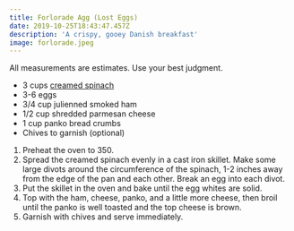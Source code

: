 ```yaml
---
title: Forlorade Agg (Lost Eggs)
date: 2019-10-25T18:43:47.457Z
description: 'A crispy, gooey Danish breakfast'
image: forlorade.jpeg
---
```


All measurements are estimates. Use your best judgment.

* 3 cups [creamed spinach](https://recipes.isaaclyman.com/post/creamed-spinach/)
* 3-6 eggs
* 3/4 cup julienned smoked ham
* 1/2 cup shredded parmesan cheese
* 1 cup panko bread crumbs
* Chives to garnish (optional)

1. Preheat the oven to 350.
2. Spread the creamed spinach evenly in a cast iron skillet. Make some large divots around the circumference of the spinach, 1-2 inches away from the edge of the pan and each other. Break an egg into each divot.
3. Put the skillet in the oven and bake until the egg whites are solid.
4. Top with the ham, cheese, panko, and a little more cheese, then broil until the panko is well toasted and the top cheese is brown.
5. Garnish with chives and serve immediately.
